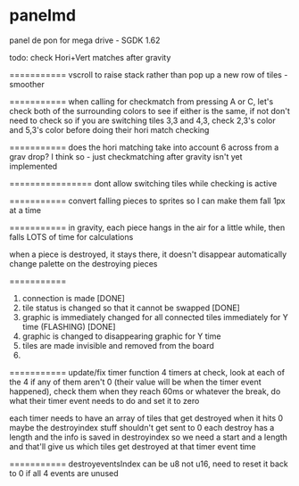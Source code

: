 # panelmd
panel de pon for mega drive - SGDK 1.62

todo:
check Hori+Vert matches after gravity

===========
vscroll to raise stack rather than pop up a new row of tiles - smoother

===========
when calling for checkmatch from pressing A or C, let's check both of the surrounding colors to see if either is the same, if not don't need to check
so if you are switching tiles 3,3 and 4,3, check 2,3's color and 5,3's color before doing their hori match checking

===========
does the hori matching take into account 6 across from a grav drop?
I think so - just checkmatching after gravity isn't yet implemented

================
dont allow switching tiles while checking is active

===========
convert falling pieces to sprites so I can make them fall 1px at a time

===========
in gravity, each piece hangs in the air for a little while, then falls
LOTS of time for calculations

when a piece is destroyed, it stays there, it doesn't disappear automatically
change palette on the destroying pieces

===========
1) connection is made [DONE]
2) tile status is changed so that it cannot be swapped [DONE]
3) graphic is immediately changed for all connected tiles immediately for Y time (FLASHING) [DONE]
4) graphic is changed to disappearing graphic for Y time
5) tiles are made invisible and removed from the board
6) 
===========
update/fix timer function
4 timers
at check, look at each of the 4
if any of them aren't 0 (their value will be when the timer event happened), check them
when they reach 60ms or whatever the break, do what their timer event needs to do and set it to zero

each timer needs to have an array of tiles that get destroyed when it hits 0
maybe the destroyindex stuff shouldn't get sent to 0
each destroy has a length and the info is saved in destroyindex
so we need a start and a length and that'll give us which tiles get destroyed at that timer event time

===========
destroyeventsIndex can be u8 not u16, need to reset it back to 0 if all 4 events are unused
